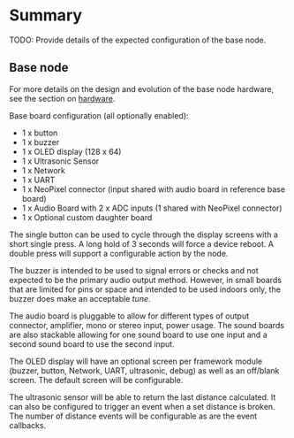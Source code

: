# Summary

TODO: Provide details of the expected configuration of the base node.

## Base node

For more details on the design and evolution of the base node hardware, see
the section on [hardware](../hardware/README.md).

Base board configuration (all optionally enabled):
* 1 x button
* 1 x buzzer
* 1 x OLED display (128 x 64)
* 1 x Ultrasonic Sensor
* 1 x Network
* 1 x UART
* 1 x NeoPixel connector (input shared with audio board in reference base board)
* 1 x Audio Board with 2 x ADC inputs (1 shared with NeoPixel connector)
* 1 x Optional custom daughter board

The single button can be used to cycle through the display screens with a short
single press. A long hold of 3 seconds will force a device reboot. A double press
will support a configurable action by the node.

The buzzer is intended to be used to signal errors or checks and not expected to
be the primary audio output method. However, in small boards that are limited for
pins or space and intended to be used indoors only, the buzzer does make an
acceptable *tune*.

The audio board is pluggable to allow for different types of output connector,
amplifier, mono or stereo input, power usage. The sound boards are also stackable
allowing for one sound board to use one input and a second sound board to use
the second input.

The OLED display will have an optional screen per framework module (buzzer, button, 
Network, UART, ultrasonic, debug) as well as an off/blank screen. The default screen 
will be configurable.

The ultrasonic sensor will be able to return the last distance calculated. It can
also be configured to trigger an event when a set distance is broken. The number
of distance events will be configurable as are the event callbacks.
